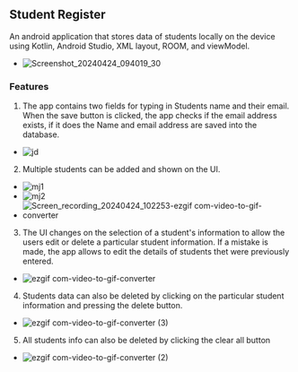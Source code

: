 ## Student Register
An android application that stores data of students locally on the device using Kotlin, Android Studio, XML layout, ROOM, and viewModel.
- ![Screenshot_20240424_094019_30](https://github.com/Oluwadhara/Student-Register/assets/99046185/ac3db1a7-1ba9-41de-ac7a-b53ab214c31f)
### Features
1. The app contains two fields for typing in Students name and their email. When the save button is clicked, the app checks if the email address exists, if it does the Name and email address are saved into the database.
- ![jd](https://github.com/Oluwadhara/Student-Register/assets/99046185/8dcd3b52-e1ad-45bc-97fa-1766029658d1)
2. Multiple students can be added and shown on the UI.
- ![mj1](https://github.com/Oluwadhara/Student-Register/assets/99046185/4bb84a2f-1c11-439b-aef2-b12c8665c169)
- ![mj2](https://github.com/Oluwadhara/Student-Register/assets/99046185/b349ed17-2836-46df-b9be-6dcf422e3889)
- ![Screen_recording_20240424_102253-ezgif com-video-to-gif-converter](https://github.com/Oluwadhara/Student-Register/assets/99046185/3713a179-c92e-4216-9e5a-bcdc02ab8eed)
3. The UI changes on the selection of a student's information to allow the users edit or delete a particular student information. If a mistake is made, the app allows to edit the details of students thet were previously entered.
- ![ezgif com-video-to-gif-converter](https://github.com/Oluwadhara/Student-Register/assets/99046185/6b38e6b5-9031-4e89-b8cb-b5487e0a7196)
4. Students data can also be deleted by clicking on the particular student information and pressing the delete button.
- ![ezgif com-video-to-gif-converter (3)](https://github.com/Oluwadhara/Student-Register/assets/99046185/0659a98b-837c-4103-a869-965b905362c1)
5. All students info can also be deleted by clicking the clear all button
- ![ezgif com-video-to-gif-converter (2)](https://github.com/Oluwadhara/Student-Register/assets/99046185/e3c2427e-b829-4a53-9c27-0589b49308a5)


